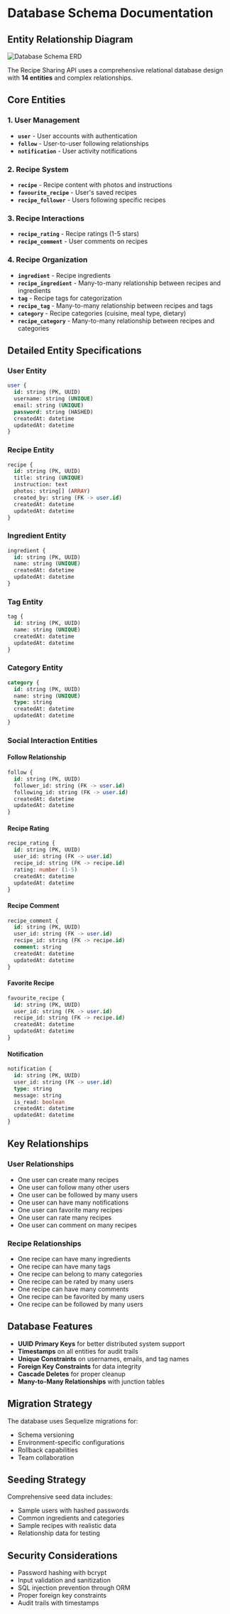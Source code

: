 # Database Schema Documentation

## Entity Relationship Diagram

![Database Schema ERD](../recipie-sharing/er_diagram.png)

The Recipe Sharing API uses a comprehensive relational database design with **14 entities** and complex relationships.

## Core Entities

### 1. User Management

- **`user`** - User accounts with authentication
- **`follow`** - User-to-user following relationships
- **`notification`** - User activity notifications

### 2. Recipe System

- **`recipe`** - Recipe content with photos and instructions
- **`favourite_recipe`** - User's saved recipes
- **`recipe_follower`** - Users following specific recipes

### 3. Recipe Interactions

- **`recipe_rating`** - Recipe ratings (1-5 stars)
- **`recipe_comment`** - User comments on recipes

### 4. Recipe Organization

- **`ingredient`** - Recipe ingredients
- **`recipe_ingredient`** - Many-to-many relationship between recipes and ingredients
- **`tag`** - Recipe tags for categorization
- **`recipe_tag`** - Many-to-many relationship between recipes and tags
- **`category`** - Recipe categories (cuisine, meal type, dietary)
- **`recipe_category`** - Many-to-many relationship between recipes and categories

## Detailed Entity Specifications

### User Entity

```sql
user {
  id: string (PK, UUID)
  username: string (UNIQUE)
  email: string (UNIQUE)
  password: string (HASHED)
  createdAt: datetime
  updatedAt: datetime
}
```

### Recipe Entity

```sql
recipe {
  id: string (PK, UUID)
  title: string (UNIQUE)
  instruction: text
  photos: string[] (ARRAY)
  created_by: string (FK -> user.id)
  createdAt: datetime
  updatedAt: datetime
}
```

### Ingredient Entity

```sql
ingredient {
  id: string (PK, UUID)
  name: string (UNIQUE)
  createdAt: datetime
  updatedAt: datetime
}
```

### Tag Entity

```sql
tag {
  id: string (PK, UUID)
  name: string (UNIQUE)
  createdAt: datetime
  updatedAt: datetime
}
```

### Category Entity

```sql
category {
  id: string (PK, UUID)
  name: string (UNIQUE)
  type: string
  createdAt: datetime
  updatedAt: datetime
}
```

### Social Interaction Entities

#### Follow Relationship

```sql
follow {
  id: string (PK, UUID)
  follower_id: string (FK -> user.id)
  following_id: string (FK -> user.id)
  createdAt: datetime
  updatedAt: datetime
}
```

#### Recipe Rating

```sql
recipe_rating {
  id: string (PK, UUID)
  user_id: string (FK -> user.id)
  recipe_id: string (FK -> recipe.id)
  rating: number (1-5)
  createdAt: datetime
  updatedAt: datetime
}
```

#### Recipe Comment

```sql
recipe_comment {
  id: string (PK, UUID)
  user_id: string (FK -> user.id)
  recipe_id: string (FK -> recipe.id)
  comment: string
  createdAt: datetime
  updatedAt: datetime
}
```

#### Favorite Recipe

```sql
favourite_recipe {
  id: string (PK, UUID)
  user_id: string (FK -> user.id)
  recipe_id: string (FK -> recipe.id)
  createdAt: datetime
  updatedAt: datetime
}
```

#### Notification

```sql
notification {
  id: string (PK, UUID)
  user_id: string (FK -> user.id)
  type: string
  message: string
  is_read: boolean
  createdAt: datetime
  updatedAt: datetime
}
```

## Key Relationships

### User Relationships

- One user can create many recipes
- One user can follow many other users
- One user can be followed by many users
- One user can have many notifications
- One user can favorite many recipes
- One user can rate many recipes
- One user can comment on many recipes

### Recipe Relationships

- One recipe can have many ingredients
- One recipe can have many tags
- One recipe can belong to many categories
- One recipe can be rated by many users
- One recipe can have many comments
- One recipe can be favorited by many users
- One recipe can be followed by many users

## Database Features

- **UUID Primary Keys** for better distributed system support
- **Timestamps** on all entities for audit trails
- **Unique Constraints** on usernames, emails, and tag names
- **Foreign Key Constraints** for data integrity
- **Cascade Deletes** for proper cleanup
- **Many-to-Many Relationships** with junction tables

## Migration Strategy

The database uses Sequelize migrations for:

- Schema versioning
- Environment-specific configurations
- Rollback capabilities
- Team collaboration

## Seeding Strategy

Comprehensive seed data includes:

- Sample users with hashed passwords
- Common ingredients and categories
- Sample recipes with realistic data
- Relationship data for testing

## Security Considerations

- Password hashing with bcrypt
- Input validation and sanitization
- SQL injection prevention through ORM
- Proper foreign key constraints
- Audit trails with timestamps
